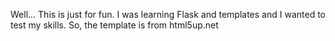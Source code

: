 Well... This is just for fun. I was learning Flask and templates and I wanted to test my skills. So, the template is from html5up.net
